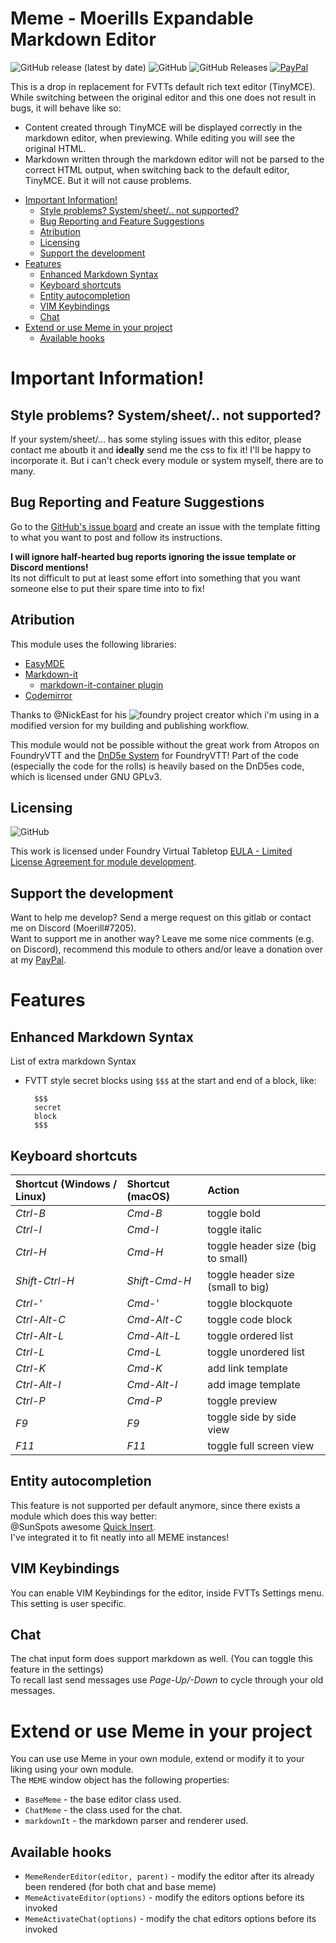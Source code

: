 # Meme - Moerills Expandable Markdown Editor <!-- omit in toc -->
<img alt="GitHub release (latest by date)" src="https://img.shields.io/github/v/release/moerill/fvtt-markdown-editor?style=flat-square"> <img alt="GitHub" src="https://img.shields.io/github/license/moerill/fvtt-markdown-editor?style=flat-square"> <img alt="GitHub Releases" src="https://img.shields.io/github/downloads/moerill/fvtt-markdown-editor/latest/total?style=flat-square">  [![PayPal](https://img.shields.io/badge/Donate-PayPal-blue?style=flat-square)](https://www.paypal.com/cgi-bin/webscr?cmd=_s-xclick&hosted_button_id=FYZ294SP2JBGS&source=url)

This is a drop in replacement for FVTTs default rich text editor (TinyMCE).  
While switching between the original editor and this one does not result in bugs, it will behave like so:
* Content created through TinyMCE will be displayed correctly in the markdown editor, when previewing. While editing you will see the original HTML.
* Markdown written through the markdown editor will not be parsed to the correct HTML output, when switching back to the default editor, TinyMCE. But it will not cause problems.

- [Important Information!](#important-information)
	- [Style problems? System/sheet/.. not supported?](#style-problems-systemsheet-not-supported)
	- [Bug Reporting and Feature Suggestions](#bug-reporting-and-feature-suggestions)
	- [Atribution](#atribution)
	- [Licensing](#licensing)
	- [Support the development](#support-the-development)
- [Features](#features)
	- [Enhanced Markdown Syntax](#enhanced-markdown-syntax)
	- [Keyboard shortcuts](#keyboard-shortcuts)
	- [Entity autocompletion](#entity-autocompletion)
	- [VIM Keybindings](#vim-keybindings)
	- [Chat](#chat)
- [Extend or use Meme in your project](#extend-or-use-meme-in-your-project)
	- [Available hooks](#available-hooks)

# Important Information!

## Style problems? System/sheet/.. not supported?
If your system/sheet/... has some styling issues with this editor, please contact me aboutb it and **ideally** send me the css to fix it! I'll be happy to incorporate it. But i can't check every module or system myself, there are to many.

## Bug Reporting and Feature Suggestions
Go to the [GitHub's issue board](https://github.com/Moerill/fvtt-markdown-editor/issues) and create an issue with the template fitting to what you want to post and follow its instructions.

**I will ignore half-hearted bug reports ignoring the issue template or Discord mentions!**  
Its not difficult to put at least some effort into something that you want someone else to put their spare time into to fix!  

## Atribution
This module uses the following libraries:
* [EasyMDE](https://github.com/Ionaru/easy-markdown-editor)
* [Markdown-it](https://github.com/markdown-it/markdown-it)  
  * [markdown-it-container plugin](https://github.com/markdown-it/markdown-it-container)
* [Codemirror](https://codemirror.net/)
  
Thanks to @NickEast for his ![foundry project creator](https://gitlab.com/foundry-projects/foundry-pc/create-foundry-project) which i'm using in a modified version for my building and publishing workflow.

This module would not be possible without the great work from Atropos on FoundryVTT and the [DnD5e System](https://gitlab.com/foundrynet/dnd5e) for FoundryVTT! Part of the code (especially the code for the rolls) is heavily based on the DnD5es code, which is licensed under GNU GPLv3.

## Licensing
<img alt="GitHub" src="https://img.shields.io/github/license/moerill/fvtt-markdown-editor?style=flat">

This work is licensed under Foundry Virtual Tabletop [EULA - Limited License Agreement for module development](https://foundryvtt.com/article/license/).

## Support the development
Want to help me develop? Send a merge request on this gitlab or contact me on Discord (Moerill#7205).  
Want to support me in another way? 
Leave me some nice comments (e.g. on Discord), recommend this module to others and/or leave a donation over at my [PayPal](https://www.paypal.com/cgi-bin/webscr?cmd=_s-xclick&hosted_button_id=FYZ294SP2JBGS&source=url).

# Features
## Enhanced Markdown Syntax
List of extra markdown Syntax
- FVTT style secret blocks using ``$$$`` at the start and end of a block, like:
  ```
	$$$
	secret 
	block
	$$$
	```

## Keyboard shortcuts

Shortcut (Windows / Linux) | Shortcut (macOS) | Action
:--- | :--- | :---
*Ctrl-B* | *Cmd-B* | toggle bold
*Ctrl-I* | *Cmd-I* | toggle italic
*Ctrl-H* | *Cmd-H* | toggle header size (big to small)
*Shift-Ctrl-H* | *Shift-Cmd-H* | toggle header size (small to big)
*Ctrl-'* | *Cmd-'* | toggle blockquote
*Ctrl-Alt-C* | *Cmd-Alt-C* | toggle code block
*Ctrl-Alt-L* | *Cmd-Alt-L* | toggle ordered list
*Ctrl-L* | *Cmd-L* | toggle unordered list
*Ctrl-K* | *Cmd-K* | add link template
*Ctrl-Alt-I* | *Cmd-Alt-I* | add image template
*Ctrl-P* | *Cmd-P* | toggle preview
*F9* | *F9* | toggle side by side view
*F11* | *F11* | toggle full screen view

## Entity autocompletion

This feature is not supported per default anymore, since there exists a module which does this way better:  
@SunSpots awesome [Quick Insert](https://gitlab.com/fvtt-modules-lab/quick-insert/).  
I've integrated it to fit neatly into all MEME instances!

## VIM Keybindings
You can enable VIM Keybindings for the editor, inside FVTTs Settings menu. This setting is user specific.

## Chat
The chat input form does support markdown as well. (You can toggle this feature in the settings)  
To recall last send messages use *Page-Up/-Down* to cycle through your old messages.

# Extend or use Meme in your project

You can use use Meme in your own module, extend or modify it to your liking using your own module.  
The ``MEME`` window object has the following properties:

- ``BaseMeme`` - the base editor class used.
- ``ChatMeme`` - the class used for the chat.
- ``markdownIt`` - the markdown parser and renderer used.

## Available hooks


- ``MemeRenderEditor(editor, parent)`` - modify the editor after its already been rendered (for both chat and base meme)
- ``MemeActivateEditor(options)`` - modify the editors options before its invoked
- ``MemeActivateChat(options)`` - modify the chat editors options before its invoked